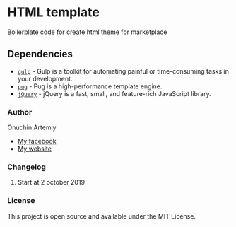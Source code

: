 # HTML template

Boilerplate code for create html theme for marketplace

## Dependencies

- [`gulp`](https://gulpjs.com/) - Gulp is a toolkit for automating painful or time-consuming tasks in your development.
- [`pug`](https://pugjs.org/) - Pug is a high-performance template engine.
- [`jQuery`](https://jquery.com/) - jQuery is a fast, small, and feature-rich JavaScript library.

### Author

Onuchin Artemiy
- [My facebook](https://www.facebook.com/artemiyonuchin "My facebook")
- [My website](https://onuchin.com "My website")

### Changelog

1. Start at 2 october 2019

### License

This project is open source and available under the MIT License.
